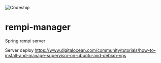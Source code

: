 ![Codeship](https://codeship.com/projects/YOUR_PROJECT_UUID/status?branch=master)

# rempi-manager
Spring rempi server

Server deploy
https://www.digitalocean.com/community/tutorials/how-to-install-and-manage-supervisor-on-ubuntu-and-debian-vps
